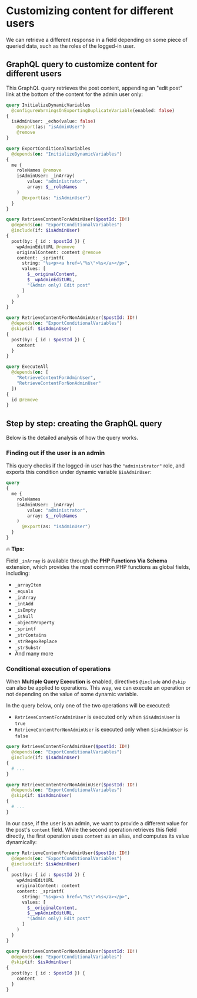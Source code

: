 # Customizing content for different users

We can retrieve a different response in a field depending on some piece of queried data, such as the roles of the logged-in user.

## GraphQL query to customize content for different users

This GraphQL query retrieves the post content, appending an "edit post" link at the bottom of the content for the admin user only:

```graphql
query InitializeDynamicVariables
  @configureWarningsOnExportingDuplicateVariable(enabled: false)
{
  isAdminUser: _echo(value: false)
    @export(as: "isAdminUser")
    @remove
}

query ExportConditionalVariables
  @depends(on: "InitializeDynamicVariables")
{
  me {
    roleNames @remove
    isAdminUser: _inArray(
        value: "administrator",
        array: $__roleNames
    )
      @export(as: "isAdminUser")
  }
}

query RetrieveContentForAdminUser($postId: ID!)
  @depends(on: "ExportConditionalVariables")
  @include(if: $isAdminUser)
{
  post(by: { id : $postId }) {
    wpAdminEditURL @remove
    originalContent: content @remove
    content: _sprintf(
      string: "%s<p><a href=\"%s\">%s</a></p>",
      values: [
        $__originalContent,
        $__wpAdminEditURL,
        "(Admin only) Edit post"
      ]
    )
  }
}

query RetrieveContentForNonAdminUser($postId: ID!)
  @depends(on: "ExportConditionalVariables")
  @skip(if: $isAdminUser)
{
  post(by: { id : $postId }) {
    content
  }
}

query ExecuteAll
  @depends(on: [
    "RetrieveContentForAdminUser",
    "RetrieveContentForNonAdminUser"
  ])
{
  id @remove
}
```

## Step by step: creating the GraphQL query

Below is the detailed analysis of how the query works.

### Finding out if the user is an admin

This query checks if the logged-in user has the `"administrator"` role, and exports this condition under dynamic variable `$isAdminUser`:

```graphql
query
{
  me {
    roleNames
    isAdminUser: _inArray(
        value: "administrator",
        array: $__roleNames
    )
      @export(as: "isAdminUser")
  }
}
```

<div class="doc-highlight" markdown=1>

🔥 **Tips:**

Field `_inArray` is available through the **PHP Functions Via Schema** extension, which provides the most common PHP functions as global fields, including:

- `_arrayItem`
- `_equals`
- `_inArray`
- `_intAdd`
- `_isEmpty`
- `_isNull`
- `_objectProperty`
- `_sprintf`
- `_strContains`
- `_strRegexReplace`
- `_strSubstr`
- And many more

</div>

### Conditional execution of operations

When **Multiple Query Execution** is enabled, directives `@include` and `@skip` can also be applied to operations. This way, we can execute an operation or not depending on the value of some dynamic variable.

In the query below, only one of the two operations will be executed:

- `RetrieveContentForAdminUser` is executed only when `$isAdminUser` is `true`
- `RetrieveContentForNonAdminUser` is executed only when `$isAdminUser` is `false`

```graphql
query RetrieveContentForAdminUser($postId: ID!)
  @depends(on: "ExportConditionalVariables")
  @include(if: $isAdminUser)
{
  # ...
}

query RetrieveContentForNonAdminUser($postId: ID!)
  @depends(on: "ExportConditionalVariables")
  @skip(if: $isAdminUser)
{
  # ...
}
```

In our case, if the user is an admin, we want to provide a different value for the post's `content` field. While the second operation retrieves this field directly, the first operation uses `content` as an alias, and computes its value dynamically:

```graphql
query RetrieveContentForAdminUser($postId: ID!)
  @depends(on: "ExportConditionalVariables")
  @include(if: $isAdminUser)
{
  post(by: { id : $postId }) {
    wpAdminEditURL
    originalContent: content
    content: _sprintf(
      string: "%s<p><a href=\"%s\">%s</a></p>",
      values: [
        $__originalContent,
        $__wpAdminEditURL,
        "(Admin only) Edit post"
      ]
    )
  }
}

query RetrieveContentForNonAdminUser($postId: ID!)
  @depends(on: "ExportConditionalVariables")
  @skip(if: $isAdminUser)
{
  post(by: { id : $postId }) {
    content
  }
}
```
